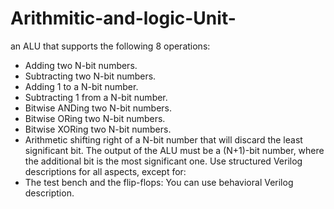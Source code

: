 # Arithmitic-and-logic-Unit-
an ALU that supports the following 8 operations:
* Adding two N-bit numbers.
* Subtracting two N-bit numbers.
* Adding 1 to a N-bit number.
* Subtracting 1 from a N-bit number.
* Bitwise ANDing two N-bit numbers.
* Bitwise ORing two N-bit numbers.
* Bitwise XORing two N-bit numbers.
* Arithmetic shifting right of a N-bit number that will discard the least significant bit.
The output of the ALU must be a (N+1)-bit number, where the additional bit is the most significant one.
Use structured Verilog descriptions for all aspects, except for:
* The test bench and the flip-flops: You can use behavioral Verilog description.
